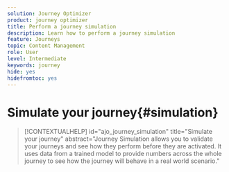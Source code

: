 ```yaml
---
solution: Journey Optimizer
product: journey optimizer
title: Perform a journey simulation
description: Learn how to perform a journey simulation
feature: Journeys
topic: Content Management
role: User
level: Intermediate
keywords: journey
hide: yes
hidefromtoc: yes
---
```

# Simulate your journey{#simulation}

>[!CONTEXTUALHELP]
>id="ajo_journey_simulation"
>title="Simulate your journey"
>abstract="Journey Simulation allows you to validate your journeys and see how they perform before they are activated. It uses data from a trained model to provide numbers across the whole journey to see how the journey will behave in a real world scenario."

